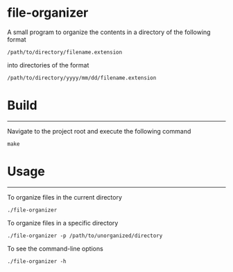 # file-organizer
A small program to organize the contents in a directory of the following format
```
/path/to/directory/filename.extension
```
into directories of the format
```
/path/to/directory/yyyy/mm/dd/filename.extension
```

# Build
---

Navigate to the project root and execute the following command

```
make
```

# Usage
---
To organize files in the current directory

```
./file-organizer
```

To organize files in a specific directory
```
./file-organizer -p /path/to/unorganized/directory
``` 

To see the command-line options

```
./file-organizer -h
```